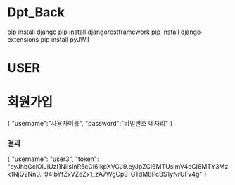 # Dpt_Back

  pip install django
  pip install djangorestframework
  pip install django-extensions
  pip install pyJWT
  
# USER
# 회원가입
  {
      "username":"사용자이름",
      "password":"비밀번호 네자리"
   }
   
### 결과
   {
      "username": "user3",
      "token": "eyJhbGciOiJIUzI1NiIsInR5cCI6IkpXVCJ9.eyJpZCI6MTUsImV4cCI6MTY3Mzk1NjQ2Nn0.-94IbYfZxVZeZx1_zA7WgCp9-GTdM8PcBS1yNrUFv4g"
  }
   
   
